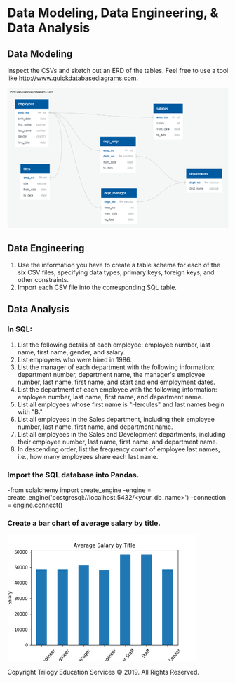 # Data Modeling, Data Engineering, & Data Analysis

## Data Modeling
Inspect the CSVs and sketch out an ERD of the tables. Feel free to use a tool like http://www.quickdatabasediagrams.com.

![ERD Diagram](EmployeeSQL/QuickDBD-exportdiagramscreenshot.png)

## Data Engineering
1. Use the information you have to create a table schema for each of the six CSV files, specifying data types, primary keys, foreign keys, and other constraints.
2. Import each CSV file into the corresponding SQL table.

## Data Analysis
### In SQL:
1. List the following details of each employee: employee number, last name, first name, gender, and salary.
2. List employees who were hired in 1986.
3. List the manager of each department with the following information: department number, department name, the manager's employee number, last name, first name, and start and end employment dates.
4. List the department of each employee with the following information: employee number, last name, first name, and department name.
5. List all employees whose first name is "Hercules" and last names begin with "B."
6. List all employees in the Sales department, including their employee number, last name, first name, and department name.
7. List all employees in the Sales and Development departments, including their employee number, last name, first name, and department name.
8. In descending order, list the frequency count of employee last names, i.e., how many employees share each last name.

### Import the SQL database into Pandas. 
  -from sqlalchemy import create_engine
  -engine = create_engine('postgresql://localhost:5432/<your_db_name>')
  -connection = engine.connect()

### Create a bar chart of average salary by title.

![Bar Chart](EmployeeSQL/barplot1.png)



Copyright
Trilogy Education Services © 2019. All Rights Reserved.
